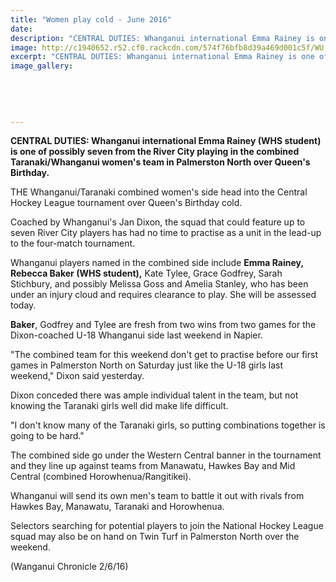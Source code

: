 ```yaml
---
title: "Women play cold - June 2016"
date: 
description: "CENTRAL DUTIES: Whanganui international Emma Rainey is one of possibly seven from the River City playing in the combined Taranaki/Whanganui women's team in Palmerston North over Queen's Birthday..."
image: http://c1940652.r52.cf0.rackcdn.com/574f76bfb8d39a469d001c5f/WU.Taranaki-combined-womens-side-Central-Hockey-League-tourny-over-Qns-Bday-2.6.16-Chron.jpg
excerpt: "CENTRAL DUTIES: Whanganui international Emma Rainey is one of possibly seven from the River City playing in the combined Taranaki/Whanganui women's team in Palmerston North over Queen's Birthday."
image_gallery:
    
    
    
    
    
---
```


<p><strong>CENTRAL DUTIES: Whanganui international Emma Rainey (WHS student) is one of possibly seven from the River City playing in the combined Taranaki/Whanganui women's team in Palmerston North over Queen's Birthday.</strong></p>
<p>THE Whanganui/Taranaki combined women's side head into the Central Hockey League tournament over Queen's Birthday cold.</p>
<p>Coached by Whanganui's Jan Dixon, the squad that could feature up to seven River City players has had no time to practise as a unit in the lead-up to the four-match tournament.</p>
<p>Whanganui players named in the combined side include <strong>Emma Rainey, Rebecca Baker (WHS student),</strong> Kate Tylee, Grace Godfrey, Sarah Stichbury, and possibly Melissa Goss and Amelia Stanley, who has been under an injury cloud and requires clearance to play. She will be assessed today.</p>
<p><strong>Baker</strong>, Godfrey and Tylee are fresh from two wins from two games for the Dixon-coached U-18 Whanganui side last weekend in Napier.</p>
<p>"The combined team for this weekend don't get to practise before our first games in Palmerston North on Saturday just like the U-18 girls last weekend," Dixon said yesterday.</p>
<p>Dixon conceded there was ample individual talent in the team, but not knowing the Taranaki girls well did make life difficult.</p>
<p>"I don't know many of the Taranaki girls, so putting combinations together is going to be hard."</p>
<p>The combined side go under the Western Central banner in the tournament and they line up against teams from Manawatu, Hawkes Bay and Mid Central (combined Horowhenua/Rangitikei).</p>
<p>Whanganui will send its own men's team to battle it out with rivals from Hawkes Bay, Manawatu, Taranaki and Horowhenua.</p>
<p>Selectors searching for potential players to join the National Hockey League squad may also be on hand on Twin Turf in Palmerston North over the weekend.</p>
<p><span>(Wanganui Chronicle 2/6/16)</span></p>

